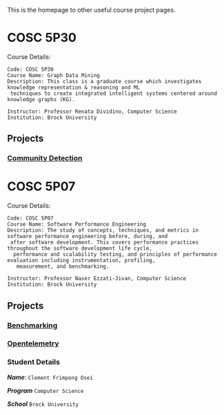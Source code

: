 This is the homepage to other useful course project pages.

# COSC 5P30
Course Details:
```
Code: COSC 5P30
Course Name: Graph Data Mining
Description: This class is a graduate course which investigates knowledge representation & reasoning and ML
 techniques to create integrated intelligent systems centered around knowledge graphs (KG). 

Instructor: Professor Renata Dividino, Computer Science
Institution: Brock University
```
## Projects
### [Community Detection](https://frimps-astro.github.io/community-detection)


# COSC 5P07
Course Details:
```
Code: COSC 5P07
Course Name: Software Performance Engineering
Description: The study of concepts, techniques, and metrics in software performance engineering before, during, and
 after software development. This covers performance practices throughout the software development life cycle,
  performance and scalability testing, and principles of performance evaluation including instrumentation, profiling,
   measurement, and benchmarking.

Instructor: Professor Naser Ezzati-Jivan, Computer Science
Institution: Brock University
```
## Projects
### [Benchmarking](https://frimps-astro.github.io/benchmarking)
### [Opentelemetry](https://frimps-astro.github.io/opentelemetry)


### Student Details
***Name***: `Clement Frimpong Osei`

***Program*** `Computer Science`

***School*** `Brock University`